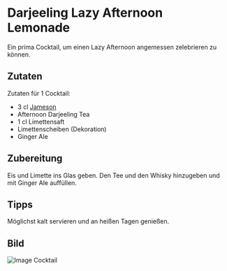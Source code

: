 # Darjeeling Lazy Afternoon Lemonade

Ein prima Cocktail, um einen Lazy Afternoon angemessen zelebrieren zu können.

## Zutaten

Zutaten für 1 Cocktail:
* 3 cl [Jameson](https://de.wikipedia.org/wiki/Jameson_(Whiskeybrennerei))
* Afternoon Darjeeling Tea
* 1 cl Limettensaft
* Limettenscheiben (Dekoration)
* Ginger Ale

## Zubereitung

Eis und Limette ins Glas geben. Den Tee und den Whisky hinzugeben und mit Ginger Ale auffüllen.

## Tipps

Möglichst kalt servieren und an heißen Tagen genießen.

## Bild

![Image Cocktail](https://www.arsnavigandi.de/arsv.1584368665/uploads/images/LH0KIfw4Dc6ZBIFlsLNNpw/whisky_cocktail_01_1046x608.jpg)
